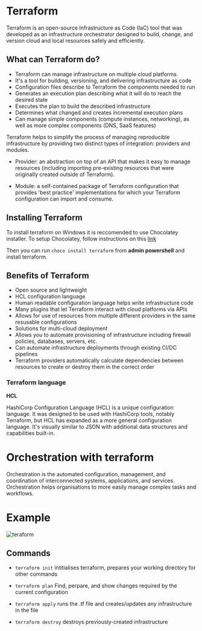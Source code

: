 # Terraform

Terraform is an open-source Infrastructure as Code (IaC) tool that was developed as an infrastructure orchestrator designed to build, change, and version cloud and local resources safely and efficiently.

## What can Terraform do?
- Terraform can manage infrastructure on multiple cloud platforms.
- It's a tool for building, versioning, and delivering infrastructure as code
- Configuration files describe to Terraform the components needed to run
- Generates an execution plan describing what it will do to reach the desired state
- Executes the plan to build the described infrastructure
- Determines what changed and creates incremental execution plans
- Can manage simple components (compute instances, networking), as well as more complex components (DNS, SaaS features)


Terraform helps to simplify the process of managing reproducible infrastructure by providing two distinct types of integration: providers and modules.

- Provider: an abstraction on top of an API that makes it easy to manage resources (including importing pre-existing resources that were originally created outside of Terraform).
  
- Module: a self-contained package of Terraform configuration that provides 'best practice' implementations for which your Terraform configuration can import and consume.


## Installing Terraform
To install terraform on Windows it is reccomended to use Chocolatey installer. To setup Chocolatey, follow instructions on this [link](https://chocolatey.org/install)

Then you can run `choco install terraform` from **admin powershell** and install terraform.




## Benefits of Terraform 

- Open source and lightweight
- HCL configuration language
- Human readable configuration language helps write infrastructure code
- Many plugins that let Terraform interact with cloud platforms via APIs
- Allows for use of resources from multiple different providers in the same resusable configurations
- Solutions for multi-cloud deployment
- Allows you to automate provisioning of infrastructure including firewall policies, databases, servers, etc.
- Can automate infrastructure deployments through existing CI/DC pipelines
- Terraform providers automatically calculate dependencies between resources to create or destroy them in the correct order

### Terraform language

**HCL**

HashiCorp Configuration Language (HCL) is a unique configuration language. It was designed to be used with HashiCorp tools, notably Terraform, but HCL has expanded as a more general configuration language. It's visually similar to JSON with additional data structures and capabilities built-in.

# Orchestration with terraform

Orchestration is the automated configuration, management, and coordination of interconnected systems, applications, and services. Orchestration helps organisations to more easily manage complex tasks and workflows.

# Example


![teraform](https://user-images.githubusercontent.com/110176257/189125340-2de2de8a-819b-4366-addf-8183a3ef9d2d.png)



## Commands

- `terraform init`
intitialises terraform, prepares your working directory for other commands

- `terraform plan`
Find, perpare, and show changes required by the current configuration

- `terraform apply`
runs the .tf file and creates/updates any infrastructure in the file

- `terraform destroy`
destroys previously-created infrastructure
